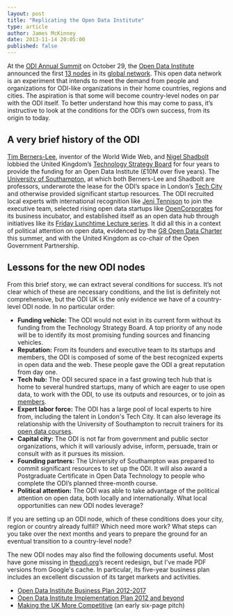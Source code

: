 ```yaml
---
layout: post
title: "Replicating the Open Data Institute"
type: article
author: James McKinney
date: 2013-11-14 20:05:00
published: false
---
```

At the [ODI Annual Summit](http://summit.theodi.org/) on October 29, the [Open Data Institute](http://theodi.org/) announced the first [13 nodes](http://theodi.org/blog/odi-global-network-announced) in its [global network](http://theodi.org/blog/catalysing-open-data-culture-everyone-odi-nodes). This open data network is an experiment that intends to meet the demand from people and organizations for ODI-like organizations in their home countries, regions and cities. The aspiration is that some will become country-level nodes on par with the ODI itself. To better understand how this may come to pass, it’s instructive to look at the conditions for the ODI’s own success, from its origin to today.

## A very brief history of the ODI

[Tim Berners-Lee](https://twitter.com/timberners_lee), inventor of the World Wide Web, and [Nigel Shadbolt](https://twitter.com/Nigel_Shadbolt) lobbied the United Kingdom’s [Technology Strategy Board](https://www.innovateuk.org/) for four years to provide the funding for an Open Data Institute (£10M over five years). The [University of Southampton](http://www.southampton.ac.uk/), at which both Berners-Lee and Shadbolt are professors, underwrote the lease for the ODI’s space in London’s [Tech City](http://techcity.io/) and otherwise provided significant startup resources. The ODI recruited local experts with international recognition like [Jeni Tennison](http://theodi.org/team/jeni-tennison) to join the executive team, selected rising open data startups like [OpenCorporates](http://opencorporates.com/) for its business incubator, and established itself as an open data hub through initiatives like its [Friday Lunchtime Lecture series](http://theodi.org/lunchtime-lectures). It did all this in a context of political attention on open data, evidenced by the [G8 Open Data Charter](https://www.gov.uk/government/publications/open-data-charter/g8-open-data-charter-and-technical-annex) this summer, and with the United Kingdom as co-chair of the Open Government Partnership.

## Lessons for the new ODI nodes

From this brief story, we can extract several conditions for success. It’s not clear which of these are necessary conditions, and the list is definitely not comprehensive, but the ODI UK is the only evidence we have of a country-level ODI node. In no particular order:

* **Funding vehicle:** The ODI would not exist in its current form without its funding from the Technology Strategy Board. A top priority of any node will be to identify its most promising funding sources and financing vehicles.
* **Reputation:** From its founders and executive team to its startups and members, the ODI is composed of some of the best recognized experts in open data and the web. These people gave the ODI a great reputation from day one.
* **Tech hub:** The ODI secured space in a fast growing tech hub that is home to several hundred startups, many of which are eager to use open data, to work with the ODI, to use its outputs and resources, or to join as [members](http://directory.theodi.org/members).
* **Expert labor force:** The ODI has a large pool of local experts to hire from, including the talent in London's Tech City. It can also leverage its relationship with the University of Southampton to recruit trainers for its [open data courses](http://theodi.org/courses).
* **Capital city:** The ODI is not far from government and public sector organizations, which it will variously advise, inform, persuade, train or consult with as it pursues its mission.
* **Founding partners:** The University of Southampton was prepared to commit significant resources to set up the ODI. It will also award a Postgraduate Certificate in Open Data Technology to people who complete the ODI’s planned three-month course.
* **Political attention:** The ODI was able to take advantage of the political attention on open data, both locally and internationally. What local opportunities can new ODI nodes leverage?

If you are setting up an ODI node, which of these conditions does your city, region or country already fulfill? Which need more work? What steps can you take over the next months and years to prepare the ground for an eventual transition to a country-level node?

The new ODI nodes may also find the following documents useful. Most have gone missing in [theodi.org](http://theodi.org/)’s recent redesign, but I've made PDF versions from Google's cache. In particular, its five-year business plan includes an excellent discussion of its target markets and activities.

* [Open Data Institute Business Plan 2012-2017](http://public.opennorth.ca.s3.amazonaws.com/blog/Business%20Plan%202012-2017%20Table%20of%20Contents.pdf)
* [Open Data Institute Implementation Plan 2012 and beyond](https://www.innovateuk.org/documents/1524978/1814792/Open+Data+Institute+Implementation+Plan+2012+and+beyond/77800d79-a498-4495-a169-55595c235e14)
* [Making the UK More Competitive](http://public.opennorth.ca.s3.amazonaws.com/blog/Making%20The%20UK%20More%20Competitive%20The%20Open%20Data%20Institute.pdf) (an early six-page pitch)
